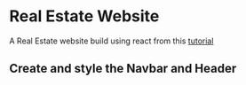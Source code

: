 # Real Estate Website

A Real Estate website build using react from this [tutorial](https://www.youtube.com/watch?v=sKs9FiAHSN4)

## Create and style the Navbar and Header
